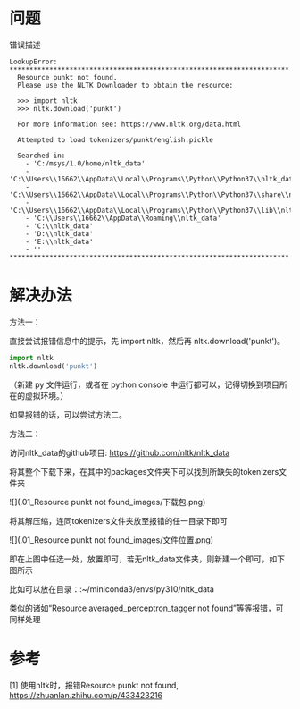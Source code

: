 # 问题

错误描述

```text
LookupError: 
**********************************************************************
  Resource punkt not found.
  Please use the NLTK Downloader to obtain the resource:

  >>> import nltk
  >>> nltk.download('punkt')
  
  For more information see: https://www.nltk.org/data.html

  Attempted to load tokenizers/punkt/english.pickle

  Searched in:
    - 'C:/msys/1.0/home/nltk_data'
    - 'C:\\Users\\16662\\AppData\\Local\\Programs\\Python\\Python37\\nltk_data'
    - 'C:\\Users\\16662\\AppData\\Local\\Programs\\Python\\Python37\\share\\nltk_data'
    - 'C:\\Users\\16662\\AppData\\Local\\Programs\\Python\\Python37\\lib\\nltk_data'
    - 'C:\\Users\\16662\\AppData\\Roaming\\nltk_data'
    - 'C:\\nltk_data'
    - 'D:\\nltk_data'
    - 'E:\\nltk_data'
    - ''
**********************************************************************
```

# 解决办法

方法一：

直接尝试报错信息中的提示，先 import nltk，然后再 nltk.download('punkt')。

```python
import nltk
nltk.download('punkt')
```

（新建 py 文件运行，或者在 python console 中运行都可以，记得切换到项目所在的虚拟环境。）

如果报错的话，可以尝试方法二。

方法二：

访问nltk_data的github项目: https://github.com/nltk/nltk_data

将其整个下载下来，在其中的packages文件夹下可以找到所缺失的tokenizers文件夹

![](.01_Resource punkt not found_images/下载包.png)

将其解压缩，连同tokenizers文件夹放至报错的任一目录下即可

![](.01_Resource punkt not found_images/文件位置.png)

即在上图中任选一处，放置即可，若无nltk_data文件夹，则新建一个即可，如下图所示

比如可以放在目录：:~/miniconda3/envs/py310/nltk_data

类似的诸如“Resource averaged_perceptron_tagger not found”等等报错，可同样处理

# 参考

[1] 使用nltk时，报错Resource punkt not found, https://zhuanlan.zhihu.com/p/433423216
